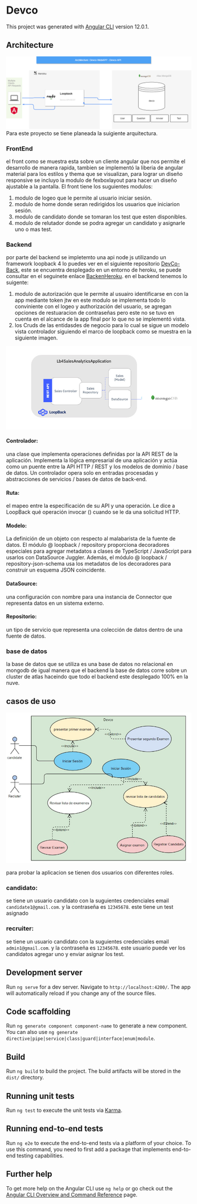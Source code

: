 # Devco

This project was generated with [Angular CLI](https://github.com/angular/angular-cli) version 12.0.1.


## Architecture
![alt text](./arquitecture/architecture.drawio.png)
Para este proyecto se tiene planeada la suigiente arquitectura.

### FrontEnd

el front como se muestra esta sobre un cliente angular que nos permite el desarrollo de manera rapida, tambien se implementó la liberia de angular material para los estilos y thema que se visualizan, para lograr un diseño responsive se incluyo la modulo de fexboxlayout para hacer un diseño ajustable a la pantalla.
El front tiene los suguientes modulos:
1. modulo de logeo que le permite al usuario iniciar sesión.
2. modulo de home donde seran redirigidos los usuarios que iniciarion sesión.
3. modulo de candidato donde se tomaran los test que esten disponibles.
4. modulo de relutador donde se podra agregar un candidato y asignarle uno o mas test.

### Backend
por parte del backend se impletemto una api node js utilizando un framework loopback 4  lo puedes ver en el siguiente repositorio [DevCo-Back](https://github.com/zurimokato/devco-backend), este se encuentra desplegado en un entorno de heroku, se puede consultar en el seguinete enlace [BackenHeroku](https://devco-back.herokuapp.com/explorer/).
en el backend tenemos lo suigente:
1. modulo de autorización que le permite al usuairo identificarse en con la app mediante token jtw en este modulo se implementa todo lo conviniente con el logeo y authorización del usuario, se agregan opciones de restuaracion de contraseñas pero este no se tuvo en cuenta en el alcance de la app final por lo que no se implementó vista.
2. los Cruds de las entidasdes de negocio para lo cual se sigue un modelo vista controlador siguiendo el marco de loopback como se muestra en la siguiente imagen.


<p align="center">
  <img  src="./arquitecture/loopback.jpg">
</p>


#### Controlador: 
una clase que implementa operaciones definidas por la API REST de la aplicación. Implementa la lógica empresarial de una aplicación y actúa como un puente entre la API HTTP / REST y los modelos de dominio / base de datos. Un controlador opera solo en entradas procesadas y abstracciones de servicios / bases de datos de back-end.

#### Ruta:
el mapeo entre la especificación de su API y una operación. Le dice a LoopBack qué operación invocar () cuando se le da una solicitud HTTP.

#### Modelo:
La definición de un objeto con respecto al malabarista de la fuente de datos. El módulo @ loopback / repository proporciona decoradores especiales para agregar metadatos a clases de TypeScript / JavaScript para usarlos con DataSource Juggler. Además, el módulo @ loopback / repository-json-schema usa los metadatos de los decoradores para construir un esquema JSON coincidente.

#### DataSource:
una configuración con nombre para una instancia de Connector que representa datos en un sistema externo.

#### Repositorio: 
un tipo de servicio que representa una colección de datos dentro de una fuente de datos.

### base de datos

la base de datos que se utiliza es una base de datos no relacional en mongodb de igual manera que el backend la base de datos corre sobre un cluster de atlas haceindo que todo el backend este desplegado 100% en la nuve.


## casos de uso 
<p align="center">
  <img  src="./arquitecture/casodeuso.jpg">
</p>

 para probar la aplicacion se tienen dos usuarios con diferentes roles.
 
 ### candidato:
 se tiene un usuario candidato con la suguientes credenciales email `candidate1@gmail.com`. y la contraseña es `12345678`. este tiene un test asignado
 
 
 ### recruiter:
 se tiene un usuario candidato con la suguientes credenciales email `admin1@gmail.com`. y la contraseña es `12345678`. este usuario puede ver los candidatos agregar uno y enviar asignar los test. 

## Development server

Run `ng serve` for a dev server. Navigate to `http://localhost:4200/`. The app will automatically reload if you change any of the source files.

## Code scaffolding

Run `ng generate component component-name` to generate a new component. You can also use `ng generate directive|pipe|service|class|guard|interface|enum|module`.

## Build

Run `ng build` to build the project. The build artifacts will be stored in the `dist/` directory.

## Running unit tests

Run `ng test` to execute the unit tests via [Karma](https://karma-runner.github.io).

## Running end-to-end tests

Run `ng e2e` to execute the end-to-end tests via a platform of your choice. To use this command, you need to first add a package that implements end-to-end testing capabilities.

## Further help

To get more help on the Angular CLI use `ng help` or go check out the [Angular CLI Overview and Command Reference](https://angular.io/cli) page.

